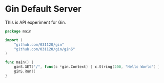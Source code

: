 # Gin Default Server

This is API experiment for Gin.

```go
package main

import (
	"github.com/031120/gin"
	"github.com/031120/gin/ginS"
)

func main() {
	ginS.GET("/", func(c *gin.Context) { c.String(200, "Hello World") })
	ginS.Run()
}
```
